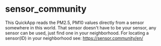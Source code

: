 # sensor_community
This QuickApp reads the PM2.5, PM10 values directly from a sensor somewhere in this world. That sensor doesn't have to be your sensor, any sensor can be used, just find one in your neighborhood. For locating a sensor(ID) in your neighborhood see: https://sensor.community/en/
